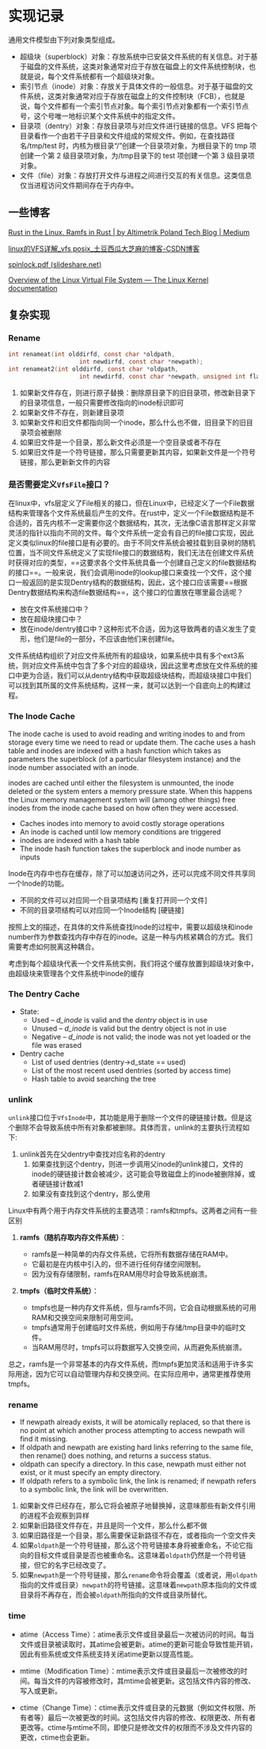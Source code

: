# 实现记录

通用文件模型由下列对象类型组成。

- 超级块（superblock）对象：存放系统中已安装文件系统的有关信息。对于基于磁盘的文件系统，这类对象通常对应于存放在磁盘上的文件系统控制块，也就是说，每个文件系统都有一个超级块对象。
- 索引节点（inode）对象：存放关于具体文件的一般信息。对于基于磁盘的文件系统，这类对象通常对应于存放在磁盘上的文件控制块（FCB），也就是说，每个文件都有一个索引节点对象。每个索引节点对象都有一个索引节点号，这个号唯一地标识某个文件系统中的指定文件。
- 目录项（dentry）对象：存放目录项与对应文件进行链接的信息。VFS 把每个目录看作一个由若干子目录和文件组成的常规文件。例如，在查找路径名/tmp/test 时，内核为根目录“/”创建一个目录项对象，为根目录下的 tmp 项创建一个第 2 级目录项对象，为/tmp目录下的 test 项创建一个第 3 级目录项对象。
-  文件（file）对象：存放打开文件与进程之间进行交互的有关信息。这类信息仅当进程访问文件期间存在于内存中。



## 一些博客

[Rust in the Linux. Ramfs in Rust | by Altimetrik Poland Tech Blog | Medium](https://altimetrikpoland.medium.com/rust-in-the-linux-e724ab4f1bad)

[linux的VFS详解_vfs posix_土豆西瓜大芝麻的博客-CSDN博客](https://blog.csdn.net/jinking01/article/details/90669534)

[spinlock.pdf (slideshare.net)](https://www.slideshare.net/AdrianHuang/spinlockpdf)

[Overview of the Linux Virtual File System — The Linux Kernel documentation](https://docs.kernel.org/filesystems/vfs.html)

## 复杂实现

### Rename

```c
int renameat(int olddirfd, const char *oldpath,
                    int newdirfd, const char *newpath);
int renameat2(int olddirfd, const char *oldpath,
                    int newdirfd, const char *newpath, unsigned int flags);
```

1. 如果新文件存在，则进行原子替换：删除原目录下的旧目录项，修改新目录下的目录项信息，一般只需要修改指向的inode标识即可
2. 如果新文件不存在，则新建目录项
3. 如果新文件和旧文件都指向同一个inode，那么什么也不做，旧目录下的旧目录项会被删除
4. 如果旧文件是一个目录，那么新文件必须是一个空目录或者不存在
5. 如果旧文件是一个符号链接，那么只需要更新其内容，如果新文件是一个符号链接，那么更新新文件的内容



### 是否需要定义`VfsFile`接口？

在linux中，vfs层定义了File相关的接口，但在Linux中，已经定义了一个File数据结构来管理各个文件系统最后产生的文件。在rust中，定义一个File数据结构是不合适的，首先内核不一定需要你这个数据结构，其次，无法像C语言那样定义非常灵活的指针以指向不同的文件。每个文件系统一定会有自己的file接口实现，因此定义类似linux的file接口是有必要的。由于不同文件系统会被挂载到目录树的随机位置，当不同文件系统定义了实现file接口的数据结构，我们无法在创建文件系统时获得对应的类型，==这要求各个文件系统具备一个创建自己定义的file数据结构的接口==。一般来说，我们会调用inode的lookup接口来查找一个文件，这个接口一般返回的是实现Dentry结构的数据结构，因此，这个接口应该需要==根据Dentry数据结构来构造file数据结构==，这个接口的位置放在哪里最合适呢？

- 放在文件系统接口中？
- 放在超级块接口中？
- 放在inode/dentry接口中？这种形式不合适，因为这导致两者的语义发生了变形，他们是file的一部分，不应该由他们来创建file。

文件系统结构组织了对应文件系统所有的超级块，如果系统中具有多个ext3系统，则对应文件系统中包含了多个对应的超级块，因此这里考虑放在文件系统的接口中更为合适，我们可以从dentry结构中获取超级块结构，而超级块接口中我们可以找到其所属的文件系统结构，这样一来，就可以达到一个自底向上的构建过程。





### The Inode Cache

The inode cache is used to avoid reading and writing inodes to and from storage every time we need to read or update them. The cache uses a hash table and inodes are indexed with a hash function which takes as parameters the superblock (of a particular filesystem instance) and the inode number associated with an inode.

inodes are cached until either the filesystem is unmounted, the inode deleted or the system enters a memory pressure state. When this happens the Linux memory management system will (among other things) free inodes from the inode cache based on how often they were accessed.

- Caches inodes into memory to avoid costly storage operations
- An inode is cached until low memory conditions are triggered
- inodes are indexed with a hash table
- The inode hash function takes the superblock and inode number as inputs



Inode在内存中也存在缓存，除了可以加速访问之外，还可以完成不同文件共享同一个Inode的功能。

- 不同的文件可以对应同一个目录项结构     [重复打开同一个文件]
- 不同的目录项结构可以对应同一个Inode结构  [硬链接]

按照上文的描述，在具体的文件系统查找Inode的过程中，需要以超级块和inode number作为参数查找内存中存在的inode。这是一种与内核紧耦合的方式。我们需要考虑如何脱离这种耦合。

考虑到每个超级块代表一个文件系统实例，我们将这个缓存放置到超级块对象中，由超级块来管理各个文件系统中inode的缓存





### The Dentry Cache

- State:
  - Used – *d_inode* is valid and the *dentry* object is in use
  - Unused – *d_inode* is valid but the dentry object is not in use
  - Negative – *d_inode* is not valid; the inode was not yet loaded or the file was erased
- Dentry cache
  - List of used dentries (dentry->d_state == used)
  - List of the most recent used dentries (sorted by access time)
  - Hash table to avoid searching the tree



### unlink

`unlink`接口位于`VfsInode`中，其功能是用于删除一个文件的硬链接计数。但是这个删除不会导致系统中所有对象都被删除。具体而言，unlink的主要执行流程如下:

1. unlink首先在父dentry中查找对应名称的dentry
   1. 如果查找到这个dentry，则进一步调用父inode的unlink接口，文件的inode的硬链接计数会被减少，这可能会导致磁盘上的inode被删除掉，或者硬链接计数减1
   2. 如果没有查找到这个dentry，那么使用



Linux中有两个用于内存文件系统的主要选项：ramfs和tmpfs。这两者之间有一些区别

1. **ramfs（随机存取内存文件系统）**：
   - ramfs是一种简单的内存文件系统，它将所有数据存储在RAM中。
   - 它最初是在内核中引入的，但不进行任何存储空间限制。
   - 因为没有存储限制，ramfs在RAM用尽时会导致系统崩溃。

2. **tmpfs（临时文件系统）**：
   - tmpfs也是一种内存文件系统，但与ramfs不同，它会自动根据系统的可用RAM和交换空间来限制可用空间。
   - tmpfs通常用于创建临时文件系统，例如用于存储/tmp目录中的临时文件。
   - 当RAM用尽时，tmpfs可以将数据写入交换空间，从而避免系统崩溃。

总之，ramfs是一个非常基本的内存文件系统，而tmpfs更加灵活和适用于许多实际用途，因为它可以自动管理内存和交换空间。在实际应用中，通常更推荐使用tmpfs。



### rename

- If newpath already exists, it will be atomically replaced, so that there is no point at which another process attempting to access newpath will find it missing.
- If oldpath and newpath are existing hard links referring to the same file, then rename() does nothing, and returns a success  status.
-   oldpath can specify a directory.  In this case, newpath must  either not exist, or it must specify an empty directory.
-  If oldpath refers to a symbolic link, the link is renamed; if  newpath refers to a symbolic link, the link will be overwritten.



1. 如果新文件已经存在，那么它将会被原子地替换掉，这意味那些有新文件引用的进程不会观察到异样
2. 如果新旧路径文件存在，并且是同一个文件，那么什么都不做
3. 如果旧路径是一个目录，那么需要保证新路径不存在，或者指向一个空文件夹
4. 如果`oldpath`是一个符号链接，那么这个符号链接本身将被重命名，不论它指向的目标文件或目录是否也被重命名。这意味着`oldpath`仍然是一个符号链接，但它的名字已经改变了。
5. 如果`newpath`是一个符号链接，那么`rename`命令将会覆盖（或者说，用`oldpath`指向的文件或目录）`newpath`的符号链接。这意味着`newpath`原本指向的文件或目录将不再存在，而会被`oldpath`所指向的文件或目录所替代。


### time
- atime（Access Time）：atime表示文件或目录最后一次被访问的时间。每当文件或目录被读取时，其atime会被更新。atime的更新可能会导致性能开销，因此有些系统或文件系统支持关闭atime更新以提高性能。

- mtime（Modification Time）：mtime表示文件或目录最后一次被修改的时间。每当文件的内容被修改时，其mtime会被更新。这包括文件内容的修改、写入或更新。

- ctime（Change Time）：ctime表示文件或目录的元数据（例如文件权限、所有者等）最后一次被更改的时间。这包括文件内容的修改、权限更改、所有者更改等。ctime与mtime不同，即使只是修改文件的权限而不涉及文件内容的更改，ctime也会更新。